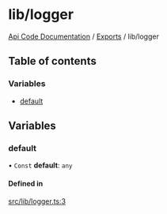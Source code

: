 # lib/logger
 
[Api Code Documentation](../README.md) / [Exports](../modules.md) / lib/logger

## Table of contents

### Variables

- [default](lib_logger.md#default)

## Variables

### default

• `Const` **default**: `any`

#### Defined in

[src/lib/logger.ts:3](https://github.com/openkfw/TruBudget/blob/422cbec/api/src/lib/logger.ts#L3)
